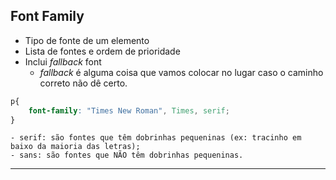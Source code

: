 ## Font Family

* Tipo de fonte de um elemento
* Lista de fontes e ordem de prioridade
* Inclui *fallback* font
    * *fallback* é alguma coisa que vamos colocar no lugar caso o caminho correto não dê certo.

```css
p{
    font-family: "Times New Roman", Times, serif;
}
```

    - serif: são fontes que têm dobrinhas pequeninas (ex: tracinho em baixo da maioria das letras);
    - sans: são fontes que NÃO têm dobrinhas pequeninas.

------------------------------------------------------
